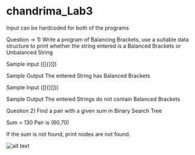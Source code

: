 # chandrima_Lab3

Input can be hardcoded for both of the programs

Question → 1) Write a program of Balancing Brackets, use a suitable data structure to print whether the string entered is a Balanced Brackets or Unbalanced String

Sample input
([[{}]])

Sample Output
The entered String has Balanced Brackets

Sample Input
([[{}]]))

Sample Output
The entered Strings do not contain Balanced Brackets

Question 2) Find a pair with a given sum in Binary Search Tree

Sum = 130 Pair is (60,70)

If the sum is not found, print nodes are not found.

![alt text](http://url/to/img.png)
